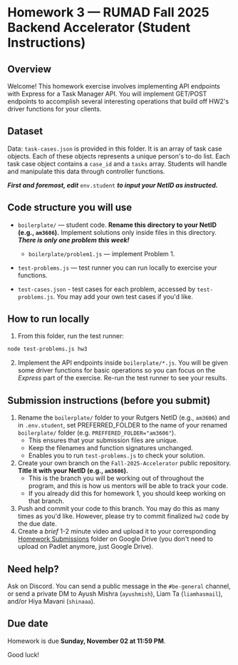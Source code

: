 # Homework 3 — RUMAD Fall 2025 Backend Accelerator (Student Instructions)

## Overview

Welcome! This homework exercise involves implementing API endpoints with Express for a Task Manager API. You will implement GET/POST endpoints to accomplish several interesting operations that build off HW2's driver functions for your clients. 

## Dataset

Data: `task-cases.json` is provided in this folder. It is an array of task case objects. Each of these objects represents a unique person's to-do list. Each task case object contains a `case_id` and a `tasks` array. Students will handle and manipulate this data through controller functions.

***First and foremost, edit*** `env.student` ***to input your NetID as instructed.***

## Code structure you will use

- `boilerplate/` — student code. **Rename this directory to your NetID (e.g., `am3606`).** Implement solutions only inside files in this directory. ***There is only one problem this week!***
  - `boilerplate/problem1.js` — implement Problem 1.

- `test-problems.js` — test runner you can run locally to exercise your functions.

- `test-cases.json` - test cases for each problem, accessed by `test-problems.js`. You may add your own test cases if you'd like.

## How to run locally

1. From this folder, run the test runner:

```bash
node test-problems.js hw3
```

2. Implement the API endpoints inside `boilerplate/*.js`. You will be given some driver functions for basic operations so you can focus on the *Express* part of the exercise. Re-run the test runner to see your results.

## Submission instructions (before you submit)

1. Rename the `boilerplate/` folder to your Rutgers NetID (e.g., `am3606`) and in `.env.student`, set PREFERRED_FOLDER to the name
of your renamed  `boilerplate/` folder (e.g. `PREFFERED_FOLDER="am3606"`). 
    - This ensures that your submission files are unique.
    - Keep the filenames and function signatures unchanged.
    - Enables you to run `test-problems.js` to check your solution.
2. Create your own branch on the `Fall-2025-Accelerator` public repository. **Title it with your NetID (e.g., `am3606`).**
    - This is the branch you will be working out of throughout the program, and this is how us mentors will be able to track your code.
    - If you already did this for homework 1, you should keep working on that branch.
3. Push and commit your code to this branch. You may do this as many times as you'd like. However, please try to commit finalized `hw2` code by the due date.
4. Create a _brief_ 1-2 minute video and upload it to your corresponding [Homework Submissions](https://drive.google.com/drive/u/0/folders/1shVbG3sL9JhPor5jlGIT2TucEdbHgHdw) folder on Google Drive (you don't need to upload on Padlet anymore, just Google Drive).

## Need help?

Ask on Discord. You can send a public message in the `#be-general` channel, or send a private DM to Ayush Mishra (`ayushmish`), Liam Ta (`liamhasmail`), and/or Hiya Mavani (`shinaaa`).

## Due date

Homework is due **Sunday, November 02 at 11:59 PM**.

Good luck!
```

